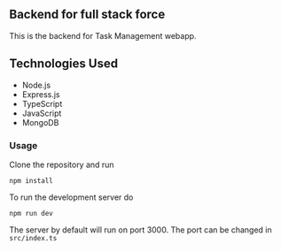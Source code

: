 ## Backend for full stack force

This is the backend for Task Management webapp.

## Technologies Used

- Node.js
- Express.js
- TypeScript
- JavaScript
- MongoDB


### Usage

Clone the repository and run

```npm install```

To run the development server do

```npm run dev```

The server by default will run on port 3000. The port can be changed in `src/index.ts`